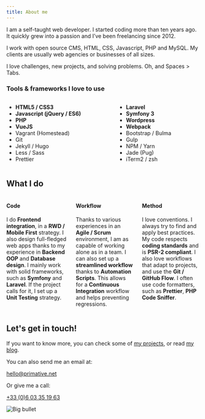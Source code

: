 ```yaml
---
title: About me
---
```

<div class="has-background-blue is-about-text">
<p>I am a self-taught web developer. I started coding more than ten years ago. It quickly grew into a passion and I’ve been freelancing since 2012.</p>
<p>I work with open source CMS, HTML, CSS, Javascript, PHP and MySQL. My clients are usually web agencies or businesses of all sizes.</p>
<p>I love challenges, new projects, and solving problems. Oh, and Spaces > Tabs.</p>
</div>

### Tools & frameworks I love to use

<div class="is-about-tools">
    <div class="columns">
        <div class="column">
            <ul>
                <li><strong>HTML5 / CSS3</strong></li>
                <li><strong>Javascript (jQuery / ES6)</strong></li>
                <li><strong>PHP</strong></li>
                <li><strong>VueJS</strong></li>
                <li>Vagrant (Homestead)</li>
                <li>Git</li>
                <li>Jekyll / Hugo</li>
                <li>Less / Sass</li>
                <li>Prettier</li>
            </ul>
        </div>
        <div class="column">
            <ul>
                <li><strong>Laravel</strong></li>
                <li><strong>Symfony 3</strong></li>
                <li><strong>Wordpress</strong></li>
                <li><strong>Webpack</strong></li>
                <li>Bootstrap / Bulma</li>
                <li>Gulp</li>
                <li>NPM / Yarn</li>
                <li>Jade (Pug)</li>
                <li>iTerm2 / zsh</li>
            </ul>
        </div>
    </div>
</div>

## What I do

<div class="is-savoir-faire-blocks columns">

<div class="is-savoir-faire-block column">
<h4>Code</h4>
<p>I do <strong>Frontend integration</strong>, in a <strong>RWD / Mobile First</strong> strategy. I also design full-fledged web apps thanks to my experience in <strong>Backend OOP</strong> and <strong>Database design</strong>. I mainly work with solid frameworks, such as <strong>Symfony</strong> and <strong>Laravel</strong>. If the project calls for it, I set up a <strong>Unit Testing</strong> strategy.</p>
</div>

<div class="is-savoir-faire-block column">
<h4>Workflow</h4>
<p>Thanks to various experiences in an <strong>Agile / Scrum</strong> environment, I am as capable of working alone as in a team. I can also set up a <strong>streamlined workflow</strong> thanks to <strong>Automation Scripts</strong>. This allows for a <strong>Continuous Integration</strong> workflow and helps preventing regressions.</p>
</div>

<div class="is-savoir-faire-block column">
<h4>Method</h4>
<p>I love conventions. I always try to find and apply best practices. My code respects <strong>coding standards</strong> and is <strong>PSR-2 compliant</strong>. I also love workflows that adapt to projects, and use the <strong>Git / GitHub Flow</strong>. I often use code formatters, such as <strong>Prettier</strong>, <strong>PHP Code Sniffer</strong>.</p>
</div>

</div>

## Let's get in touch!

<div class="is-get-in-touch">
<p>If you want to know more, you can check some of <a href="/projects">my projects</a>, or read <a href="/blog">my blog</a>.</p>
<p>You can also send me an email at:</p>
<p class="is-email"><a href="mailto:hello@primative.net">hello@primative.net</a></p>
<p>Or give me a call:</p>
<p class="is-phone"><a href="tel:+33603351963">+33 (0)6 03 35 19 63</a></p>
</div>

![Big bullet](/img/bullet-big.png)
